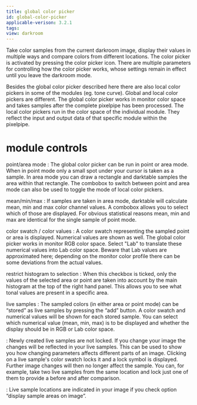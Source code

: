 ```yaml
---
title: global color picker
id: global-color-picker
applicable-verison: 3.2.1
tags: 
view: darkroom
---
```


Take color samples from the current darkroom image, display their values in multiple ways and compare colors from different locations. The color picker is activated by pressing the color picker icon. There are multiple parameters for controlling how the color picker works, whose settings remain in effect until you leave the darkroom mode.

Besides the global color picker described here there are also local color pickers in some of the modules (eg. tone curve). Global and local color pickers are different. The global color picker works in monitor color space and takes samples after the complete pixelpipe has been processed. The local color pickers run in the color space of the individual module. They reflect the input and output data of that specific module within the pixelpipe.

# module controls

point/area mode
: The global color picker can be run in point or area mode. When in point mode only a small spot under your cursor is taken as a sample. In area mode you can draw a rectangle and darktable samples the area within that rectangle. The combobox to switch between point and area mode can also be used to toggle the mode of local color pickers.

mean/min/max
: If samples are taken in area mode, darktable will calculate mean, min and max color channel values. A combobox allows you to select which of those are displayed. For obvious statistical reasons mean, min and max are identical for the single sample of point mode.

color swatch / color values
: A color swatch representing the sampled point or area is displayed. Numerical values are shown as well. The global color picker works in monitor RGB color space. Select "Lab" to translate these numerical values into Lab color space. Beware that Lab values are approximated here; depending on the monitor color profile there can be some deviations from the actual values.

restrict histogram to selection
: When this checkbox is ticked, only the values of the selected area or point are taken into account by the main histogram at the top of the right hand panel. This allows you to see what tonal values are present in a specific area.

live samples
: The sampled colors (in either area or point mode) can be “stored” as live samples by pressing the “add” button. A color swatch and numerical values will be shown for each stored sample. You can select which numerical value (mean, min, max) is to be displayed and whether the display should be in RGB or Lab color space.

: Newly created live samples are not locked. If you change your image the changes will be reflected in your live samples. This can be used to show you how changing parameters affects different parts of an image. Clicking on a live sample's color swatch locks it and a lock symbol is displayed. Further image changes will then no longer affect the sample. You can, for example, take two live samples from the same location and lock just one of them to provide a before and after comparison.

: Live sample locations are indicated in your image if you check option “display sample areas on image”. 

